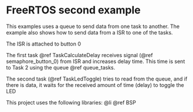 FreeRTOS second example
=======================

This examples uses a queue to send data from one task to another.
The example also shows how to send data from a ISR to one of the tasks.

The ISR is attached to button 0

The first task @ref TaskCalculateDelay receives signal (@ref semaphore_button_0) from ISR and increases
delay time. This time is sent to Task 2 using the queue @ref queue_tasks.

The second task (@ref TaskLedToggle) tries to read from the queue, and if there is data,
it waits for the received amount of time (delay) to toggle the LED

This project uses the following libraries:
@li @ref BSP



